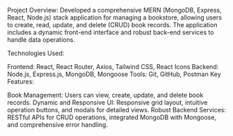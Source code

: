Project Overview: Developed a comprehensive MERN (MongoDB, Express, React, Node.js) stack application for managing a bookstore, allowing users to create, read, update, and delete (CRUD) book records. The application includes a dynamic front-end interface and robust back-end services to handle data operations.

Technologies Used:

Frontend: React, React Router, Axios, Tailwind CSS, React Icons
Backend: Node.js, Express.js, MongoDB, Mongoose
Tools: Git, GitHub, Postman
Key Features:

Book Management: Users can view, create, update, and delete book records.
Dynamic and Responsive UI: Responsive grid layout, intuitive operation buttons, and modals for detailed views.
Robust Backend Services: RESTful APIs for CRUD operations, integrated MongoDB with Mongoose, and comprehensive error handling.
